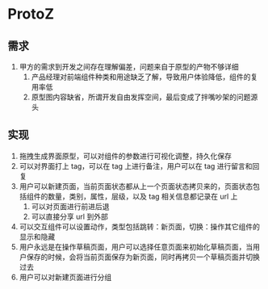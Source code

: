 # ProtoZ

## 需求

1. 甲方的需求到开发之间存在理解偏差，问题来自于原型的产物不够详细
   1. 产品经理对前端组件种类和用途缺乏了解，导致用户体验降低，组件的复用率低
   2. 原型图内容缺省，所谓开发自由发挥空间，最后变成了拌嘴吵架的问题源头

## 实现

1. 拖拽生成界面原型，可以对组件的参数进行可视化调整，持久化保存
2. 可以对界面打上 tag，可以在 tag 上进行备注，用户可以在 tag 进行留言和回复
3. 用户可以新建页面，当前页面状态都从上一个页面状态拷贝来的，页面状态包括组件的数量，类别，属性，层级，以及 tag 相关信息都记录在 url 上
   1. 可以对页面进行前进后退
   2. 可以直接分享 url 到外部
4. 可以交互组件可以设置动作，类型包括跳转：新页面，切换：操作其它组件的显示和隐藏
5. 用户永远是在操作草稿页面，用户可以选择任意页面来初始化草稿页面，当用户保存的时候，会将当前页面保存为新页面，同时再拷贝一个草稿页面并切换过去
6. 用户可以对新建页面进行分组
